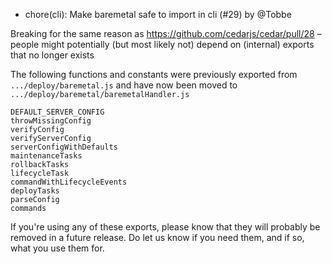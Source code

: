 - chore(cli): Make baremetal safe to import in cli (#29) by @Tobbe

Breaking for the same reason as https://github.com/cedarjs/cedar/pull/28 –
people might potentially (but most likely not) depend on (internal) exports that
no longer exists

The following functions and constants were previously exported from
`.../deploy/baremetal.js` and have now been moved to
`.../deploy/baremetal/baremetalHandler.js`

```
DEFAULT_SERVER_CONFIG
throwMissingConfig
verifyConfig
verifyServerConfig
serverConfigWithDefaults
maintenanceTasks
rollbackTasks
lifecycleTask
commandWithLifecycleEvents
deployTasks
parseConfig
commands
```

If you're using any of these exports, please know that they will probably be
removed in a future release. Do let us know if you need them, and if so, what
you use them for.
